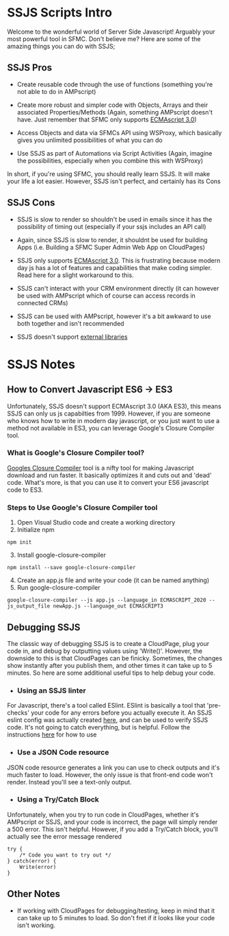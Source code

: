 # SSJS Scripts Intro
Welcome to the wonderful world of Server Side Javascript! Arguably your most powerful tool in SFMC. Don't believe me? Here are some of the amazing things you can do with SSJS; 

## SSJS Pros
* Create reusable code through the use of functions (something you're not able to do in AMPscript)

* Create more robust and simpler code with Objects, Arrays and their associated Properties/Methods (Again, something AMPscript doesn't have. Just remember that SFMC only supports [ECMAscript 3.0](https://www.ecma-international.org/wp-content/uploads/ECMA-262_3rd_edition_december_1999.pdf))

* Access Objects and data via SFMCs API using WSProxy, which basically gives you unlimited possibilities of what you can do 

* Use SSJS as part of Automations via Script Activities (Again, imagine the possibilities, especially when you combine this with WSProxy)

In short, if you're using SFMC, you should really learn SSJS. It will make your life a lot easier. However, SSJS isn't perfect, and certainly has its Cons

## SSJS Cons
* SSJS is slow to render so shouldn't be used in emails since it has the possibility of timing out (especially if your ssjs includes an API call)

* Again, since SSJS is slow to render, it shouldnt be used for building Apps (i.e. Building a SFMC Super Admin Web App on CloudPages)

* SSJS only supports [ECMAscript 3.0](https://www.ecma-international.org/wp-content/uploads/ECMA-262_3rd_edition_december_1999.pdf). This is frustrating because modern day js has a lot of features and capabilities that make coding simpler. Read here for a slight workaround to this.

* SSJS can't interact with your CRM environment directly (it can however be used with AMPscript which of course can access records in connected CRMs)

* SSJS can be used with AMPscript, however it's a bit awkward to use both together and isn't recommended

* SSJS doesn't support [external libraries](https://developer.salesforce.com/docs/atlas.en-us.mc-programmatic-content.meta/mc-programmatic-content/index.htm)


# SSJS Notes

## How to Convert Javascript ES6 -> ES3
Unfortunately, SSJS doesn't support ECMAscript 3.0 (AKA ES3), this means SSJS can only us js capabilties from 1999. However, if you are someone who knows how to write in modern day javascript, or you just want to use a method not available in ES3, you can leverage Google's Closure Compiler tool.

### What is Google's Closure Compiler tool? 
[Googles Closure Compiler](https://developers.google.com/closure/compiler) tool is a nifty tool for making Javascript download and run faster. It basically optimizes it and cuts out and 'dead' code. What's more, is that you can use it to convert your ES6 javascript code to ES3. 

### Steps to Use Google's Closure Compiler tool 
1. Open Visual Studio code and create a working directory
2. Initialize npm 
```
npm init
```
3. Install  google-closure-compiler
```
npm install --save google-closure-compiler
```
4. Create an app.js file and write your code (it can be named anything)
5. Run google-closure-compiler 
```
google-closure-compiler --js app.js --language_in ECMASCRIPT_2020 --js_output_file newApp.js --language_out ECMASCRIPT3
```

## Debugging SSJS
The classic way of debugging SSJS is to create a CloudPage, plug your code in, and debug by outputting values using 'Write()'. However, the downside to this is that CloudPages can be finicky. Sometimes, the changes show instantly after you publish them, and other times it can take up to 5 minutes. So here are some additional useful tips to help debug your code.

* ### Using an SSJS linter
For Javascript, there's a tool called ESlint. ESlint is basically a tool that 'pre-checks' your code for any errors before you actually execute it. An SSJS eslint config was actually created [here](https://github.com/JoernBerkefeld/eslint-config-ssjs), and can be used to verify SSJS code. It's not going to catch everything, but is helpful. Follow the instructions [here](https://github.com/JoernBerkefeld/eslint-config-ssjs) for how to use

* ### Use a JSON Code resource
JSON code resource generates a link you can use to check outputs and it's much faster to load. However, the only issue is that front-end code won't render. Instead you'll see a text-only output.

* ### Using a Try/Catch Block
Unfortunately, when you try to run code in CloudPages, whether it's AMPscript or SSJS, and your code is incorrect, the page will simply render a 500 error. This isn't helpful. However, if you add a Try/Catch block, you'll actually see the error message rendered
```
try {
    /* Code you want to try out */
} catch(error) {
    Write(error)
}
```

## Other Notes
* If working with CloudPages for debugging/testing, keep in mind that it can take up to 5 minutes to load. So don't fret if it looks like your code isn't working.




